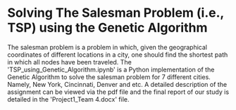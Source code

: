 # Solving The Salesman Problem (i.e., TSP) using the Genetic Algorithm

The salesman problem is a problem in which, given the geographical coordinates of different locations in a city, 
one should find the shortest path in which all nodes have been traveled. The 'TSP_using_Genetic_Algorithm.ipynb' is a Python implementation of the Genetic Algorithm to solve the salesman problem for 7 different cities. Namely, New York, Cincinnati, Denver and etc. A detailed description of the assignment can be viewed via the pdf file and the final report of our study is detailed in the 'Project1_Team 4.docx' file. 
